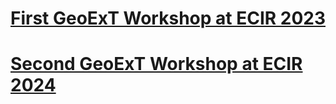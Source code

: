 
# [First GeoExT Workshop at ECIR 2023](https://github.com/geo-ext/GeoExT2023)

 
# [Second GeoExT Workshop at ECIR 2024](https://github.com/geo-ext/GeoExT2024)
